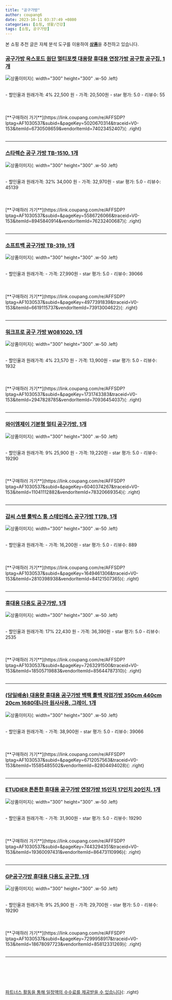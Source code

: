```yaml
---
title: "공구가방"
author: coupang6
date: 2023-10-11 03:37:49 +0800
categories: [쇼핑, 생활/건강]
tags: [쇼핑, 공구가방]
---
```


본 쇼핑 추천 글은 자체 분석 도구를 이용하여 [**상품**](https://link.coupang.com/a/bao1ui)을 추천하고 있습니다.

### [공구가방 옥스포드 원단 멀티포켓 대용량 휴대용 연장가방 공구함 공구집, 1개](https://link.coupang.com/re/AFFSDP?lptag=AF1030537&subid=&pageKey=5020670314&traceid=V0-153&itemId=6730508659&vendorItemId=74023452407)

![상품이미지](https://thumbnail6.coupangcdn.com/thumbnails/remote/230x230ex/image/vendor_inventory/aedb/307eac644f9bba89da959047e953de5430887c0ee3162a50247702754b0a.jpg){: width="300" height="300" .w-50 .left}


<br>
- 할인율과 원래가격: 4%  22,500   원
- 가격: 20,500원
- star 평가: 5.0
- 리뷰수: 55
<br>
<br>
<br>
<br>
[**구매하러 가기**](https://link.coupang.com/re/AFFSDP?lptag=AF1030537&subid=&pageKey=5020670314&traceid=V0-153&itemId=6730508659&vendorItemId=74023452407){: .right}
<br>
<br>

---

### [스타렉슨 공구 가방 TB-1510, 1개](https://link.coupang.com/re/AFFSDP?lptag=AF1030537&subid=&pageKey=5586726066&traceid=V0-153&itemId=8945840914&vendorItemId=76232400687)

![상품이미지](https://thumbnail7.coupangcdn.com/thumbnails/remote/230x230ex/image/retail/images/2021/05/28/14/0/fcda41a6-a22d-45f6-af48-bbbc1585b8c4.jpg){: width="300" height="300" .w-50 .left}


<br>
- 할인율과 원래가격: 32%  34,000   원
- 가격: 32,970원
- star 평가: 5.0
- 리뷰수: 45139
<br>
<br>
<br>
<br>
[**구매하러 가기**](https://link.coupang.com/re/AFFSDP?lptag=AF1030537&subid=&pageKey=5586726066&traceid=V0-153&itemId=8945840914&vendorItemId=76232400687){: .right}
<br>
<br>

---

### [소프트백 공구가방 TB-319, 1개](https://link.coupang.com/re/AFFSDP?lptag=AF1030537&subid=&pageKey=4977391839&traceid=V0-153&itemId=6619115737&vendorItemId=73913004622)

![상품이미지](https://thumbnail8.coupangcdn.com/thumbnails/remote/230x230ex/image/rs_quotation_api/bysitgqu/483e0be28a614f34ba7782821c3d976c.jpg){: width="300" height="300" .w-50 .left}


<br>
- 할인율과 원래가격: 
- 가격: 27,990원
- star 평가: 5.0
- 리뷰수: 39066
<br>
<br>
<br>
<br>
[**구매하러 가기**](https://link.coupang.com/re/AFFSDP?lptag=AF1030537&subid=&pageKey=4977391839&traceid=V0-153&itemId=6619115737&vendorItemId=73913004622){: .right}
<br>
<br>

---

### [워크프로 공구 가방 W081020, 1개](https://link.coupang.com/re/AFFSDP?lptag=AF1030537&subid=&pageKey=1731743383&traceid=V0-153&itemId=2947828785&vendorItemId=70936454037)

![상품이미지](https://thumbnail7.coupangcdn.com/thumbnails/remote/230x230ex/image/retail/images/2020/06/22/17/7/e38e58ac-efc3-4779-b191-d5fa6d59b49b.jpg){: width="300" height="300" .w-50 .left}


<br>
- 할인율과 원래가격: 4%  23,570   원
- 가격: 13,900원
- star 평가: 5.0
- 리뷰수: 1932
<br>
<br>
<br>
<br>
[**구매하러 가기**](https://link.coupang.com/re/AFFSDP?lptag=AF1030537&subid=&pageKey=1731743383&traceid=V0-153&itemId=2947828785&vendorItemId=70936454037){: .right}
<br>
<br>

---

### [와이엠제이 기본형 멀티 공구가방, 1개](https://link.coupang.com/re/AFFSDP?lptag=AF1030537&subid=&pageKey=6040374267&traceid=V0-153&itemId=11041112882&vendorItemId=78320669354)

![상품이미지](https://thumbnail6.coupangcdn.com/thumbnails/remote/230x230ex/image/retail/images/3747359915719299-50e157ff-4f3d-4004-a790-62f3654de2c7.jpg){: width="300" height="300" .w-50 .left}


<br>
- 할인율과 원래가격: 9%  25,900   원
- 가격: 19,220원
- star 평가: 5.0
- 리뷰수: 19290
<br>
<br>
<br>
<br>
[**구매하러 가기**](https://link.coupang.com/re/AFFSDP?lptag=AF1030537&subid=&pageKey=6040374267&traceid=V0-153&itemId=11041112882&vendorItemId=78320669354){: .right}
<br>
<br>

---

### [감씨 스텐 툴박스 통 스테인레스 공구가방 T17B, 1개](https://link.coupang.com/re/AFFSDP?lptag=AF1030537&subid=&pageKey=1649461306&traceid=V0-153&itemId=2810398938&vendorItemId=84121507365)

![상품이미지](https://thumbnail6.coupangcdn.com/thumbnails/remote/230x230ex/image/vendor_inventory/70fa/305ffe7fa82414af00b891842e80bbd8afa4a8a0094316be42ca88e221bc.jpg){: width="300" height="300" .w-50 .left}


<br>
- 할인율과 원래가격: 
- 가격: 16,200원
- star 평가: 5.0
- 리뷰수: 889
<br>
<br>
<br>
<br>
[**구매하러 가기**](https://link.coupang.com/re/AFFSDP?lptag=AF1030537&subid=&pageKey=1649461306&traceid=V0-153&itemId=2810398938&vendorItemId=84121507365){: .right}
<br>
<br>

---

### [휴대용 다용도 공구가방, 1개](https://link.coupang.com/re/AFFSDP?lptag=AF1030537&subid=&pageKey=7263291500&traceid=V0-153&itemId=18505719883&vendorItemId=85644787310)

![상품이미지](https://thumbnail7.coupangcdn.com/thumbnails/remote/230x230ex/image/retail/images/2023/04/12/15/2/181edde7-64cd-4525-8139-2149dff0f02b.jpg){: width="300" height="300" .w-50 .left}


<br>
- 할인율과 원래가격: 17%  22,430   원
- 가격: 36,390원
- star 평가: 5.0
- 리뷰수: 2535
<br>
<br>
<br>
<br>
[**구매하러 가기**](https://link.coupang.com/re/AFFSDP?lptag=AF1030537&subid=&pageKey=7263291500&traceid=V0-153&itemId=18505719883&vendorItemId=85644787310){: .right}
<br>
<br>

---

### [(당일배송) 대용량 휴대용 공구가방 백팩 툴백 작업가방 350cm 440cm 20cm 1680데니아 원사사용, 그레이, 1개](https://link.coupang.com/re/AFFSDP?lptag=AF1030537&subid=&pageKey=6712057563&traceid=V0-153&itemId=15585485502&vendorItemId=82804494028)

![상품이미지](https://thumbnail6.coupangcdn.com/thumbnails/remote/230x230ex/image/vendor_inventory/ceef/27a0d6072b6a0430824ef8fb407d2724747da627f87aa6fadceb98249940.jpg){: width="300" height="300" .w-50 .left}


<br>
- 할인율과 원래가격: 
- 가격: 38,900원
- star 평가: 5.0
- 리뷰수: 39066
<br>
<br>
<br>
<br>
[**구매하러 가기**](https://link.coupang.com/re/AFFSDP?lptag=AF1030537&subid=&pageKey=6712057563&traceid=V0-153&itemId=15585485502&vendorItemId=82804494028){: .right}
<br>
<br>

---

### [ETUDIER 튼튼한 휴대용 공구가방 연장가방 15인치 17인치 20인치, 1개](https://link.coupang.com/re/AFFSDP?lptag=AF1030537&subid=&pageKey=7443294351&traceid=V0-153&itemId=19360097431&vendorItemId=86473110996)

![상품이미지](https://thumbnail10.coupangcdn.com/thumbnails/remote/230x230ex/image/vendor_inventory/fd75/2e477bad2cde25c0f5252c80d8f744b18de750416e307b4ec2fae1b32826.jpg){: width="300" height="300" .w-50 .left}


<br>
- 할인율과 원래가격: 
- 가격: 31,900원
- star 평가: 5.0
- 리뷰수: 19290
<br>
<br>
<br>
<br>
[**구매하러 가기**](https://link.coupang.com/re/AFFSDP?lptag=AF1030537&subid=&pageKey=7443294351&traceid=V0-153&itemId=19360097431&vendorItemId=86473110996){: .right}
<br>
<br>

---

### [GP공구가방 휴대용 다용도 공구함, 1개](https://link.coupang.com/re/AFFSDP?lptag=AF1030537&subid=&pageKey=7299958917&traceid=V0-153&itemId=18678097723&vendorItemId=85812331269)

![상품이미지](https://thumbnail8.coupangcdn.com/thumbnails/remote/230x230ex/image/retail/images/2023/04/28/12/0/6334adcc-3b0d-4ab4-8cab-abfaead509be.jpg){: width="300" height="300" .w-50 .left}


<br>
- 할인율과 원래가격: 9%  25,900   원
- 가격: 29,700원
- star 평가: 5.0
- 리뷰수: 19290
<br>
<br>
<br>
<br>
[**구매하러 가기**](https://link.coupang.com/re/AFFSDP?lptag=AF1030537&subid=&pageKey=7299958917&traceid=V0-153&itemId=18678097723&vendorItemId=85812331269){: .right}
<br>
<br>

---
<br><br><br><br><br> [파트너스 활동을 통해 일정액의 수수료를 제공받을 수 있습니다](https://link.coupang.com/a/bao1ui){: .right}